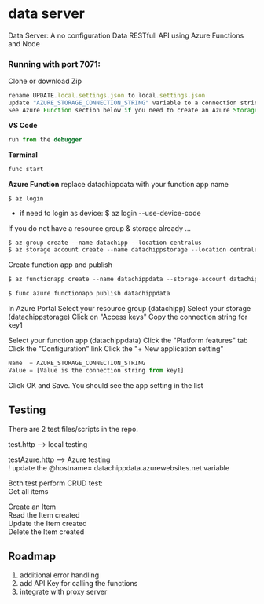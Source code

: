 # data server
Data Server:  A no configuration Data RESTfull API using Azure Functions and Node

### Running with port 7071:

Clone or download Zip

```javascript
rename UPDATE.local.settings.json to local.settings.json
update "AZURE_STORAGE_CONNECTION_STRING" variable to a connection string in your Azure Portal storage. 
See Azure Function section below if you need to create an Azure Storage resource
```

**VS Code**
```javascript
run from the debugger
```

**Terminal**
```javascript
func start
```

**Azure Function**
replace datachippdata with your function app name  

```
$ az login  
```
* if need to login as device:  $ az login --use-device-code  

If you do not have a resource group & storage already ...
```javascript
$ az group create --name datachipp --location centralus
$ az storage account create --name datachippstorage --location centralus --resource-group datachipp --sku standard_lrs --kind StorageV2
```

Create function app and publish
```javascript
$ az functionapp create --name datachippdata --storage-account datachippstorage --resource-group datachipp --consumption-plan-location centralus

$ func azure functionapp publish datachippdata
```

In Azure Portal
Select your resource group (datachipp)
Select your storage (datachippstorage)
Click on "Access keys"
Copy the connection string for key1

Select your function app (datachippdata) 
Click the "Platform features" tab   
Click the "Configuration" link
Click the "+ New application setting"

```javascript
Name  = AZURE_STORAGE_CONNECTION_STRING
Value = [Value is the connection string from key1]
```
Click OK and Save. You should see the app setting in the list


## Testing
There are 2 test files/scripts in the repo.  
  
test.http --> local testing  
  
testAzure.http --> Azure testing  
! update the @hostname= datachippdata.azurewebsites.net variable  
  
Both test perform CRUD test:  
Get all items  

Create an Item  
Read the Item created  
Update the Item created  
Delete the Item created  


## Roadmap
1. additional error handling  
2. add API Key for calling the functions  
3. integrate with proxy server  










